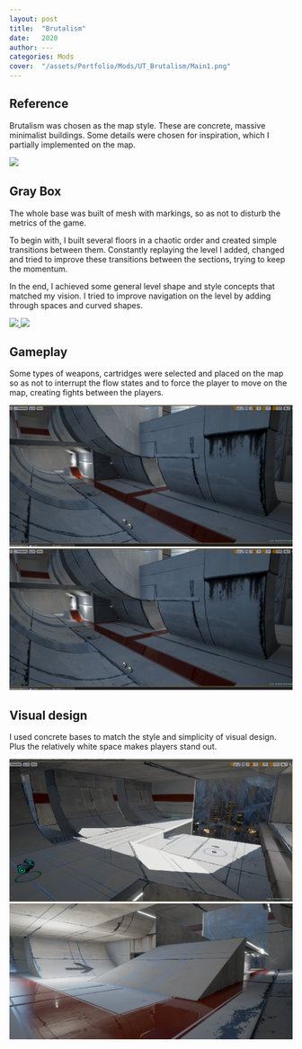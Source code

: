 ```yaml
---
layout: post
title:  "Brutalism"
date:   2020
author: ---
categories: Mods
cover:  "/assets/Portfolio/Mods/UT_Brutalism/Main1.png"
---
```


<h2>Reference</h2>

Brutalism was chosen as the map style. These are concrete, massive minimalist buildings.  Some details were chosen for inspiration, which I partially implemented on the map.

<a href="/assets/Portfolio/Mods/UT_Brutalism/Gray_Box/Screenshot_3.png" data-lightbox="refs" data-title="Refs">
  <img src="/assets/Portfolio/Mods/UT_Brutalism/Gray_Box/Screenshot_3.png">
</a>

<h2>Gray Box</h2>

The whole base was built of mesh with markings, so as not to disturb the metrics of the game. 

To begin with, I built several floors in a chaotic order and created simple transitions between them. Constantly replaying the level I added, changed and tried to improve these transitions between the sections, trying to keep the momentum.

In the end, I achieved some general level shape and style concepts that matched my vision. I tried to improve navigation on the level by adding through spaces and curved shapes.

<a href="/assets/Portfolio/Mods/UT_Brutalism/GB_3.png" data-lightbox="refs" data-title="Refs">
  <img src="/assets/Portfolio/Mods/UT_Brutalism/GB_3.png">
</a>
<a href="/assets/Portfolio/Mods/UT_Brutalism/GB_4.png" data-lightbox="refs" data-title="Refs">
  <img src="/assets/Portfolio/Mods/UT_Brutalism/GB_4.png">
</a>


<h2>Gameplay</h2>

Some types of weapons, cartridges were selected and placed on the map so as not to interrupt the flow states and to force the player to move on the map, creating fights between the players.

<a href="/assets/Portfolio/Mods/UT_Brutalism/Screenshot_2.png" data-lightbox="refs" data-title="Refs">
  <img src="/assets/Portfolio/Mods/UT_Brutalism/Screenshot_2.png">
</a>
<a href="/assets/Portfolio/Mods/UT_Brutalism/Screenshot_2.png" data-lightbox="refs" data-title="Refs">
  <img src="/assets/Portfolio/Mods/UT_Brutalism/Screenshot_2.png">
</a>


<h2>Visual design</h2>


​I used concrete bases to match the style and simplicity of visual design. Plus the relatively white space makes players stand out. 

<a href="/assets/Portfolio/Mods/UT_Brutalism/Screenshot_7.png" data-lightbox="refs" data-title="Refs">
  <img src="/assets/Portfolio/Mods/UT_Brutalism/Screenshot_7.png">
</a>
<a href="/assets/Portfolio/Mods/UT_Brutalism/Add4.png" data-lightbox="refs" data-title="Refs">
  <img src="/assets/Portfolio/Mods/UT_Brutalism/Add4.png">
</a>


